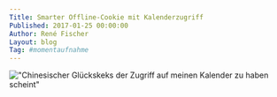 ```yaml
---
Title: Smarter Offline-Cookie mit Kalenderzugriff
Published: 2017-01-25 00:00:00
Author: René Fischer
Layout: blog
Tag: #momentaufnahme
---
```

!["Chinesischer Glückskeks der Zugriff auf meinen Kalender zu haben scheint"](2017-01-25-19-12-56.jpg)
